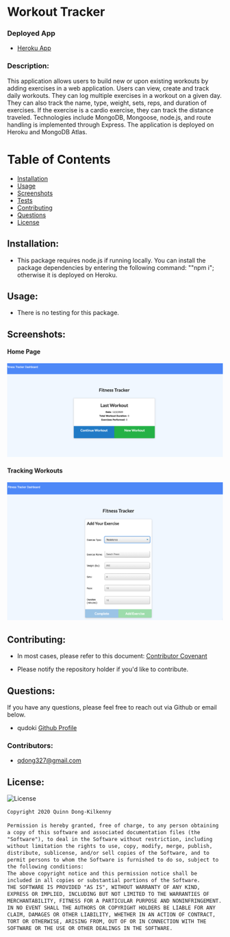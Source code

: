 # Workout Tracker

### Deployed App
 - [Heroku App](https://fast-anchorage-21924.herokuapp.com/)

### Description: 
This application allows users to build new or upon existing workouts by adding exercises in a web application. Users can view, create and track daily workouts. They can log multiple exercises in a workout on a given day. They can also track the name, type, weight, sets, reps, and duration of exercises. If the exercise is a cardio exercise, they can track the distance traveled. Technologies include MongoDB, Mongoose, node.js, and route handling is implemented through Express. The application is deployed on Heroku and MongoDB Atlas.


# Table of Contents
- [Installation](https://github.com/qudoki/workout-tracker/blob/main/README.md#installation)
- [Usage](https://github.com/qudoki/workout-tracker/blob/main/README.md#usage)
- [Screenshots](https://github.com/qudoki/workout-tracker/blob/main/README.md#screenshots)
- [Tests](https://github.com/qudoki/workout-tracker/blob/main/README.md#usage)
- [Contributing](https://github.com/qudoki/workout-tracker/blob/main/README.md#contributions)
- [Questions](https://github.com/qudoki/workout-tracker/blob/main/README.md#questions)
- [License](https://github.com/qudoki/workout-tracker/blob/main/README.md#license)


## Installation:
- This package requires node.js if running locally. You can install the package dependencies by entering the following command: ""npm i"; otherwise it is deployed on Heroku.


## Usage:
- There is no testing for this package.

## Screenshots:

#### Home Page
![ScreenShot](screenshots/main.png)
#### Tracking Workouts
![ScreenShot](screenshots/track.png)

## Contributing:
- In most cases, please refer to this document: [Contributor Covenant](https://www.contributor-covenant.org/) 

- Please notify the repository holder if you'd like to contribute.

## Questions:
If you have any questions, please feel free to reach out via Github or email below.

- qudoki [Github Profile](https://github.com/qudoki)

### Contributors:
- <qdong327@gmail.com>

## License:
![License](https://img.shields.io/badge/license-MIT-green")

    Copyright 2020 Quinn Dong-Kilkenny

    Permission is hereby granted, free of charge, to any person obtaining a copy of this software and associated documentation files (the "Software"), to deal in the Software without restriction, including without limitation the rights to use, copy, modify, merge, publish, distribute, sublicense, and/or sell copies of the Software, and to permit persons to whom the Software is furnished to do so, subject to the following conditions:
    The above copyright notice and this permission notice shall be included in all copies or substantial portions of the Software.
    THE SOFTWARE IS PROVIDED "AS IS", WITHOUT WARRANTY OF ANY KIND, EXPRESS OR IMPLIED, INCLUDING BUT NOT LIMITED TO THE WARRANTIES OF MERCHANTABILITY, FITNESS FOR A PARTICULAR PURPOSE AND NONINFRINGEMENT. IN NO EVENT SHALL THE AUTHORS OR COPYRIGHT HOLDERS BE LIABLE FOR ANY CLAIM, DAMAGES OR OTHER LIABILITY, WHETHER IN AN ACTION OF CONTRACT, TORT OR OTHERWISE, ARISING FROM, OUT OF OR IN CONNECTION WITH THE SOFTWARE OR THE USE OR OTHER DEALINGS IN THE SOFTWARE.
